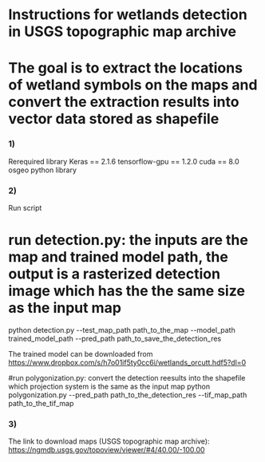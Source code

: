 # Instructions for wetlands detection in USGS topographic map archive
# The goal is to extract the locations of wetland symbols on the maps and convert the extraction results into vector data stored as shapefile


### 1)
Rerequired library
Keras == 2.1.6
tensorflow-gpu == 1.2.0
cuda == 8.0
osgeo python library

### 2) 
Run script
# run detection.py: the inputs are the map and trained model path, the output is a rasterized detection image which has the the same size as the input map
python detection.py --test_map_path path_to_the_map --model_path trained_model_path --pred_path path_to_save_the_detection_res

The trained model can be downloaded from https://www.dropbox.com/s/h7o01if5ty0cc6i/wetlands_orcutt.hdf5?dl=0

#run polygonization.py: convert the detection reesults into the shapefile which projection system is the same as the input map
python polygonization.py --pred_path path_to_the_detection_res --tif_map_path path_to_the_tif_map

### 3)
The link to download maps (USGS topographic map archive): https://ngmdb.usgs.gov/topoview/viewer/#4/40.00/-100.00

